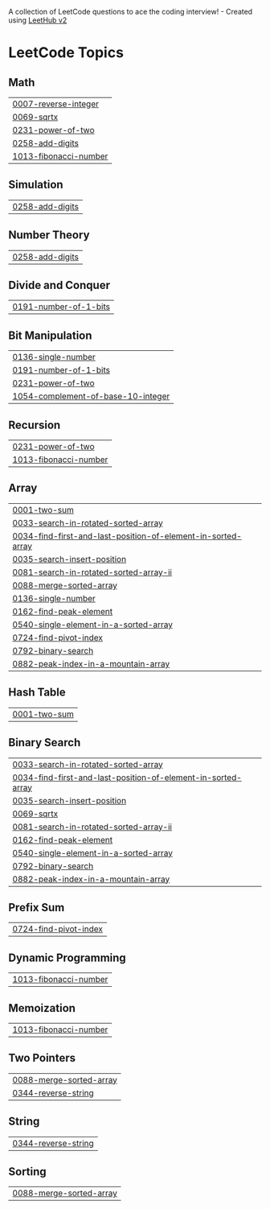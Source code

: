 A collection of LeetCode questions to ace the coding interview! - Created using [LeetHub v2](https://github.com/arunbhardwaj/LeetHub-2.0)
<!---LeetCode Topics Start-->
# LeetCode Topics
## Math
|  |
| ------- |
| [0007-reverse-integer](https://github.com/Balkrishna6420/LeetCode/tree/master/0007-reverse-integer) |
| [0069-sqrtx](https://github.com/Balkrishna6420/LeetCode/tree/master/0069-sqrtx) |
| [0231-power-of-two](https://github.com/Balkrishna6420/LeetCode/tree/master/0231-power-of-two) |
| [0258-add-digits](https://github.com/Balkrishna6420/LeetCode/tree/master/0258-add-digits) |
| [1013-fibonacci-number](https://github.com/Balkrishna6420/LeetCode/tree/master/1013-fibonacci-number) |
## Simulation
|  |
| ------- |
| [0258-add-digits](https://github.com/Balkrishna6420/LeetCode/tree/master/0258-add-digits) |
## Number Theory
|  |
| ------- |
| [0258-add-digits](https://github.com/Balkrishna6420/LeetCode/tree/master/0258-add-digits) |
## Divide and Conquer
|  |
| ------- |
| [0191-number-of-1-bits](https://github.com/Balkrishna6420/LeetCode/tree/master/0191-number-of-1-bits) |
## Bit Manipulation
|  |
| ------- |
| [0136-single-number](https://github.com/Balkrishna6420/LeetCode/tree/master/0136-single-number) |
| [0191-number-of-1-bits](https://github.com/Balkrishna6420/LeetCode/tree/master/0191-number-of-1-bits) |
| [0231-power-of-two](https://github.com/Balkrishna6420/LeetCode/tree/master/0231-power-of-two) |
| [1054-complement-of-base-10-integer](https://github.com/Balkrishna6420/LeetCode/tree/master/1054-complement-of-base-10-integer) |
## Recursion
|  |
| ------- |
| [0231-power-of-two](https://github.com/Balkrishna6420/LeetCode/tree/master/0231-power-of-two) |
| [1013-fibonacci-number](https://github.com/Balkrishna6420/LeetCode/tree/master/1013-fibonacci-number) |
## Array
|  |
| ------- |
| [0001-two-sum](https://github.com/Balkrishna6420/LeetCode/tree/master/0001-two-sum) |
| [0033-search-in-rotated-sorted-array](https://github.com/Balkrishna6420/LeetCode/tree/master/0033-search-in-rotated-sorted-array) |
| [0034-find-first-and-last-position-of-element-in-sorted-array](https://github.com/Balkrishna6420/LeetCode/tree/master/0034-find-first-and-last-position-of-element-in-sorted-array) |
| [0035-search-insert-position](https://github.com/Balkrishna6420/LeetCode/tree/master/0035-search-insert-position) |
| [0081-search-in-rotated-sorted-array-ii](https://github.com/Balkrishna6420/LeetCode/tree/master/0081-search-in-rotated-sorted-array-ii) |
| [0088-merge-sorted-array](https://github.com/Balkrishna6420/LeetCode/tree/master/0088-merge-sorted-array) |
| [0136-single-number](https://github.com/Balkrishna6420/LeetCode/tree/master/0136-single-number) |
| [0162-find-peak-element](https://github.com/Balkrishna6420/LeetCode/tree/master/0162-find-peak-element) |
| [0540-single-element-in-a-sorted-array](https://github.com/Balkrishna6420/LeetCode/tree/master/0540-single-element-in-a-sorted-array) |
| [0724-find-pivot-index](https://github.com/Balkrishna6420/LeetCode/tree/master/0724-find-pivot-index) |
| [0792-binary-search](https://github.com/Balkrishna6420/LeetCode/tree/master/0792-binary-search) |
| [0882-peak-index-in-a-mountain-array](https://github.com/Balkrishna6420/LeetCode/tree/master/0882-peak-index-in-a-mountain-array) |
## Hash Table
|  |
| ------- |
| [0001-two-sum](https://github.com/Balkrishna6420/LeetCode/tree/master/0001-two-sum) |
## Binary Search
|  |
| ------- |
| [0033-search-in-rotated-sorted-array](https://github.com/Balkrishna6420/LeetCode/tree/master/0033-search-in-rotated-sorted-array) |
| [0034-find-first-and-last-position-of-element-in-sorted-array](https://github.com/Balkrishna6420/LeetCode/tree/master/0034-find-first-and-last-position-of-element-in-sorted-array) |
| [0035-search-insert-position](https://github.com/Balkrishna6420/LeetCode/tree/master/0035-search-insert-position) |
| [0069-sqrtx](https://github.com/Balkrishna6420/LeetCode/tree/master/0069-sqrtx) |
| [0081-search-in-rotated-sorted-array-ii](https://github.com/Balkrishna6420/LeetCode/tree/master/0081-search-in-rotated-sorted-array-ii) |
| [0162-find-peak-element](https://github.com/Balkrishna6420/LeetCode/tree/master/0162-find-peak-element) |
| [0540-single-element-in-a-sorted-array](https://github.com/Balkrishna6420/LeetCode/tree/master/0540-single-element-in-a-sorted-array) |
| [0792-binary-search](https://github.com/Balkrishna6420/LeetCode/tree/master/0792-binary-search) |
| [0882-peak-index-in-a-mountain-array](https://github.com/Balkrishna6420/LeetCode/tree/master/0882-peak-index-in-a-mountain-array) |
## Prefix Sum
|  |
| ------- |
| [0724-find-pivot-index](https://github.com/Balkrishna6420/LeetCode/tree/master/0724-find-pivot-index) |
## Dynamic Programming
|  |
| ------- |
| [1013-fibonacci-number](https://github.com/Balkrishna6420/LeetCode/tree/master/1013-fibonacci-number) |
## Memoization
|  |
| ------- |
| [1013-fibonacci-number](https://github.com/Balkrishna6420/LeetCode/tree/master/1013-fibonacci-number) |
## Two Pointers
|  |
| ------- |
| [0088-merge-sorted-array](https://github.com/Balkrishna6420/LeetCode/tree/master/0088-merge-sorted-array) |
| [0344-reverse-string](https://github.com/Balkrishna6420/LeetCode/tree/master/0344-reverse-string) |
## String
|  |
| ------- |
| [0344-reverse-string](https://github.com/Balkrishna6420/LeetCode/tree/master/0344-reverse-string) |
## Sorting
|  |
| ------- |
| [0088-merge-sorted-array](https://github.com/Balkrishna6420/LeetCode/tree/master/0088-merge-sorted-array) |
<!---LeetCode Topics End-->